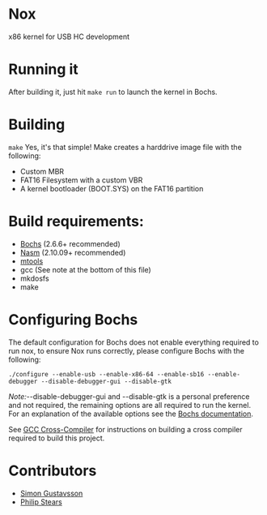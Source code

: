 # Nox

x86 kernel for USB HC development

# Running it

After building it, just hit `make run` to launch the kernel in Bochs.

# Building
`make`
Yes, it's that simple! Make creates a harddrive image file with the following:
* Custom MBR
* FAT16 Filesystem with a custom VBR
* A kernel bootloader (BOOT.SYS) on the FAT16 partition

# Build requirements:

* [Bochs](http://bochs.sourceforge.net/) (2.6.6+ recommended)
* [Nasm](http://www.nasm.us/) (2.10.09+ recommended)
* [mtools](http://www.gnu.org/software/mtools/)
* gcc (See note at the bottom of this file)
* mkdosfs
* make

# Configuring Bochs
The default configuration for Bochs does not enable everything required
to run nox, to ensure Nox runs correctly, please configure Bochs with the following:

`./configure --enable-usb --enable-x86-64 --enable-sb16 --enable-debugger --disable-debugger-gui --disable-gtk`

*Note:*--disable-debugger-gui and --disable-gtk is a personal preference and not required,
the remaining options are all required to run the kernel. For an explanation of the available
options see the [Bochs documentation](http://bochs.sourceforge.net/doc/docbook/user/compiling.html#CONFIG-OPTS).

See [GCC Cross-Compiler](http://wiki.osdev.org/GCC_Cross-Compiler) for instructions on building
a cross compiler required to build this project.

# Contributors
* [Simon Gustavsson](http://www.github.com/simongustavsson/)
* [Philip Stears](http://www.github.com/philipstears/)